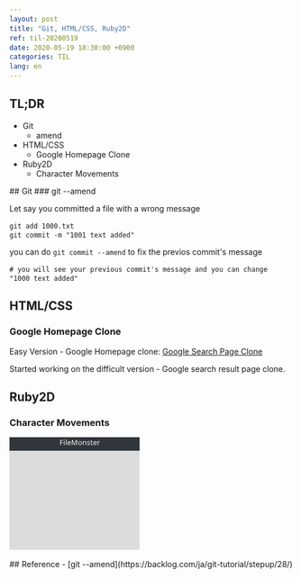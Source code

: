 ```yaml
---
layout: post
title: "Git, HTML/CSS, Ruby2D"
ref: til-20200519
date: 2020-05-19 18:30:00 +0900
categories: TIL
lang: en
---
```


## TL;DR
- Git
  + amend
- HTML/CSS
  + Google Homepage Clone
- Ruby2D
  + Character Movements

<div class="divider"></div>
## Git
### git --amend

Let say you committed a file with a wrong message
```
git add 1000.txt
git commit -m "1001 text added"
```

you can do `git commit --amend` to fix the previos commit's message
```
# you will see your previous commit's message and you can change
"1000 text added"
```

<div class="divider"></div>

## HTML/CSS
### Google Homepage Clone
Easy Version - Google Homepage clone:
[Google Search Page Clone](/google-clone-easy)

Started working on the difficult version - Google search result page clone.

<div class="divider"></div>

## Ruby2D
### Character Movements
![gif](/assets/images/til/2020/0519-ruby2d-human-movements.gif)

<div class="divider"></div>
## Reference
- [git --amend](https://backlog.com/ja/git-tutorial/stepup/28/)

